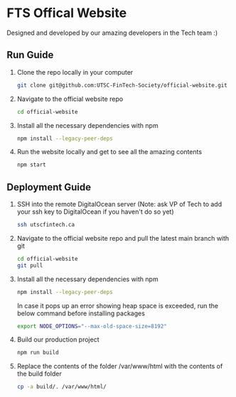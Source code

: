 # FTS Offical Website

Designed and developed by our amazing developers in the Tech team :)

## Run Guide

1. Clone the repo locally in your computer

   ```bash
   git clone git@github.com:UTSC-FinTech-Society/official-website.git
   ```

2. Navigate to the official website repo

   ```bash
   cd official-website
   ```

3. Install all the necessary dependencies with npm

   ```bash
   npm install --legacy-peer-deps
   ```

4. Run the website locally and get to see all the amazing contents

   ```bash
   npm start
   ```

## Deployment Guide

1. SSH into the remote DigitalOcean server (Note: ask VP of Tech to add your ssh key to DigitalOcean if you haven't do so yet)

   ```bash
   ssh utscfintech.ca
   ```

2. Navigate to the official website repo and pull the latest main branch with git

   ```bash
   cd official-website
   git pull
   ```

3. Install all the necessary dependencies with npm

   ```bash
   npm install --legacy-peer-deps
   ```

   In case it pops up an error showing heap space is exceeded, run the below command before installing packages

   ```bash
   export NODE_OPTIONS="--max-old-space-size=8192"
   ```

4. Build our production project

   ```bash
   npm run build
   ```

5. Replace the contents of the folder /var/www/html with the contents of the build folder

   ```bash
   cp -a build/. /var/www/html/
   ```

